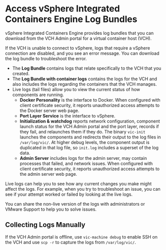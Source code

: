 # Access vSphere Integrated Containers Engine Log Bundles #

vSphere Integrated Containers Engine provides log bundles that you can download from the VCH Admin portal for a virtual container host (VCH).

If the VCH is unable to connect to vSphere, logs that require a vSphere connection are disabled, and you see an error message. You can download the log bundle to troubleshoot the error.

- The **Log Bundle** contains logs that relate specifically to the VCH that you created. 
- The **Log Bundle with container logs** contains the logs for the VCH and also includes the logs regarding  the containers that the VCH manages.
- Live logs (tail files) allow you to view the current status of how components are running.
  - **Docker Personality** is the interface to Docker. When configured with client certificate security, it reports unauthorized access attempts to the Docker server web page.
  - **Port Layer Service** is the interface to vSphere.
  - **Initialization & watchdog** reports network configuration, component launch status for the VCH Admin portal and the port layer,  records if they fail, and relaunches them if they do. The binary  `vic-init` launches the components and redirects their output to the log files in `/var/log/vic/`. At higher debug levels, the component output is duplicated in that log file, so `init.log`  includes a superset of the log data.
  - **Admin Server** includes logs for the admin server, may contain processes that failed, and network issues. When configured with client certificate security, it reports unauthorized access attempts to the admin server web page.

Live logs can help you to see how any current changes you make might affect the logs. For example, when you try to troubleshoot an issue, you can see if your attempt worked or failed by looking at the live logs.

You can share the non-live version of the logs with administrators or VMware Support to help you to solve issues.

## Collecting Logs Manually
If the VCH Admin portal is offline, use `vic-machine debug` to enable SSH on the VCH and use `scp -r` to capture the logs from `/var/log/vic/`.